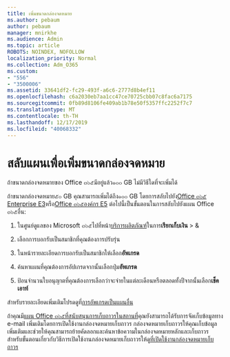```yaml
---
title: เพิ่มขนาดกล่องจดหมาย
ms.author: pebaum
author: pebaum
manager: mnirkhe
ms.audience: Admin
ms.topic: article
ROBOTS: NOINDEX, NOFOLLOW
localization_priority: Normal
ms.collection: Adm_O365
ms.custom:
- "556"
- "3500006"
ms.assetid: 33641df2-fc29-493f-a6c6-2777d8b4ef11
ms.openlocfilehash: c6a2030eb7aa1cc47ce70725cbb07c8fac6a7175
ms.sourcegitcommit: 0fb89d8106fe409ab1b78e50f5357ffc2252f7c7
ms.translationtype: MT
ms.contentlocale: th-TH
ms.lasthandoff: 12/17/2019
ms.locfileid: "40068332"
---
```

# <a name="switch-plans-to-increase-mailbox-size"></a>สลับแผนเพื่อเพิ่มขนาดกล่องจดหมาย

ถ้าขนาดกล่องจดหมายของ Office ๓๖๕มีอยู่แล้ว๑๐๐ GB ไม่มีวิธีใดที่จะเพิ่มได้
  
ถ้าขนาดกล่องจดหมาย๕๐ GB คุณสามารถเพิ่มได้ถึง๑๐๐ GB โดยการสลับไปยัง[Office ๓๖๕ Enterprise E3](https://products.office.com/business/office-365-enterprise-e3-business-software)หรือ[Office ๓๖๕องค์กร E5](https://products.office.com/business/office-365-enterprise-e5-business-software) ต่อไปนี้เป็นขั้นตอนในการสลับไปยังแผน Office ๓๖๕อื่น:
  
1. ในศูนย์ดูแลของ Microsoft ๓๖๕ไปที่หน้า[บริการผลิตภัณฑ์](https://go.microsoft.com/fwlink/p/?linkid=842054)ในการ**เรียกเก็บเงิน** \> &

2. เลือกการบอกรับเป็นสมาชิกที่คุณต้องการปรับรุ่น

3. ในหน้ารายละเอียดการบอกรับเป็นสมาชิกให้เลือก**อัพเกรด**

4. ค้นหาแผนที่คุณต้องการอัปเกรดจากนั้นเลือกปุ่ม**อัพเกรด**

5. ป้อนจำนวนใบอนุญาตที่คุณต้องการเลือกว่าจะจ่ายในแต่ละเดือนหรือตลอดทั้งปีจากนั้นเลือก**เช็คเอาท์**

สำหรับรายละเอียดเพิ่มเติมโปรดดูที่[การอัพเกรดเป็นแผนอื่น](https://docs.microsoft.com/office365/admin/subscriptions-and-billing/upgrade-to-different-plan)

ถ้าคุณมี[แผน Office ๓๖๕ที่สนับสนุนการเก็บถาวรในสถานที่](https://docs.microsoft.com/office365/servicedescriptions/exchange-online-archiving-service-description/exchange-online-archiving-service-description)คุณยังสามารถได้รับการจัดเก็บข้อมูลทาง e-mail เพิ่มเติมโดยการเปิดใช้งานกล่องจดหมายเก็บถาวร กล่องจดหมายเก็บถาวรให้คุณเก็บข้อมูลเพิ่มเติมและช่วยให้คุณสามารถย้ายคัดลอกและค้นหาข้อความในกล่องจดหมายหลักและเก็บถาวร สำหรับขั้นตอนเกี่ยวกับวิธีการเปิดใช้งานกล่องจดหมายเก็บถาวรให้ดู[ที่เปิดใช้งานกล่องจดหมายเก็บถาวร](https://docs.microsoft.com/office365/securitycompliance/enable-archive-mailboxes)